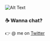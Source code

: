 ![Alt Text](https://c.tenor.com/HZ_HbbaV9IMAAAAd/study-studying.gif)

### ☕  Wanna chat? 

👉 @ me on [Twitter](https://twitter.com/mayaraviane) 

